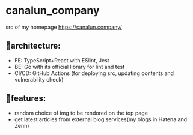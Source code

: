 # canalun_company
src of my homepage
https://canalun.company/

## 👾architecture:
- FE: TypeScript+React with ESlint, Jest
- BE: Go with its official library for lint and test
- CI/CD: GitHub Actions (for deploying src, updating contents and vulnerability check)

## 🎉features:
- random choice of img to be rendored on the top page
- get latest articles from external blog services(my blogs in Hatena and Zenn)

